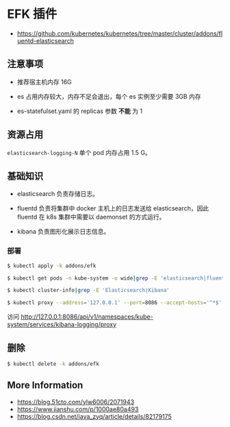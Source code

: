 # EFK 插件

* https://github.com/kubernetes/kubernetes/tree/master/cluster/addons/fluentd-elasticsearch

## 注意事项

* 推荐宿主机内存 16G

* es 占用内存较大，内存不足会退出，每个 es 实例至少需要 3GB 内存

* es-statefulset.yaml 的 replicas 参数 **不能** 为 1

## 资源占用

`elasticsearch-logging-N` 单个 pod 内存占用 1.5 G。

## 基础知识

* elasticsearch 负责存储日志。

* fluentd 负责将集群中 docker 主机上的日志发送给 elasticsearch，因此 fluentd 在 k8s 集群中需要以 daemonset 的方式运行。

* kibana 负责图形化展示日志信息。

### 部署

```bash
$ kubectl apply -k addons/efk

$ kubectl get pods -n kube-system -o wide|grep -E 'elasticsearch|fluentd|kibana'

$ kubectl cluster-info|grep -E 'Elasticsearch|Kibana'

$ kubectl proxy --address='127.0.0.1' --port=8086 --accept-hosts='^*$'
```

访问 http://127.0.0.1:8086/api/v1/namespaces/kube-system/services/kibana-logging/proxy

## 删除

```bash
$ kubectl delete -k addons/efk
```

## More Information

* https://blog.51cto.com/ylw6006/2071943
* https://www.jianshu.com/p/1000ae80a493
* https://blog.csdn.net/java_zyq/article/details/82179175
